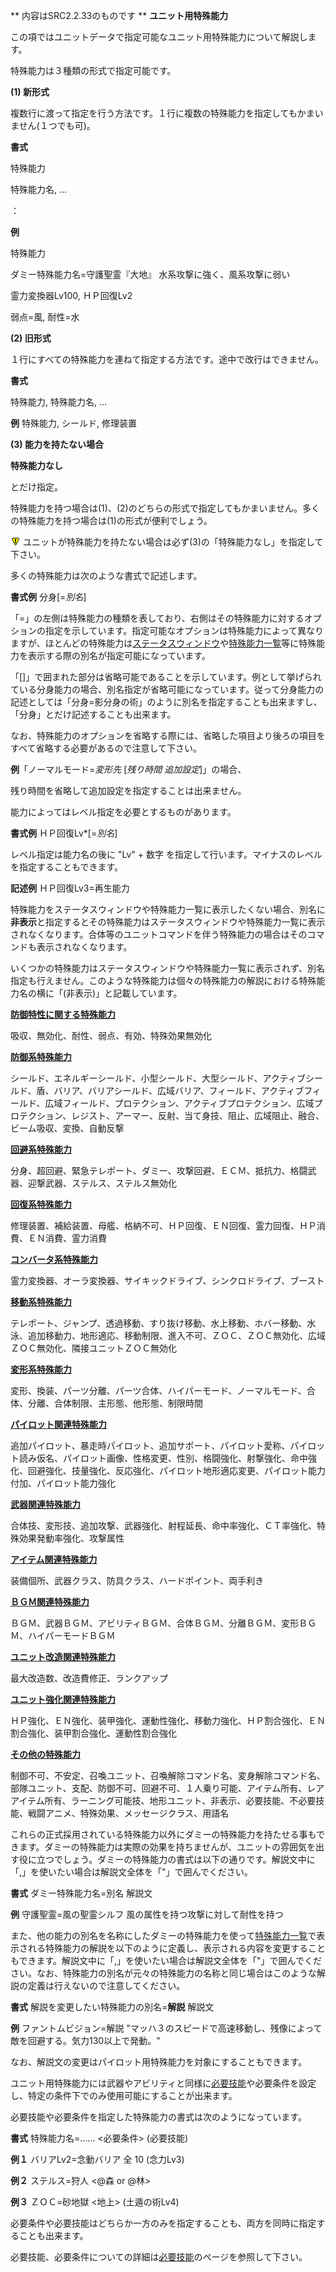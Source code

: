 ** 内容はSRC2.2.33のものです **
**ユニット用特殊能力**

この項ではユニットデータで指定可能なユニット用特殊能力について解説します。

特殊能力は３種類の形式で指定可能です。

**(1) 新形式**

複数行に渡って指定を行う方法です。１行に複数の特殊能力を指定してもかまいません(１つでも可)。

**書式**

特殊能力

特殊能力名, …

：

**例**

特殊能力

ダミー特殊能力名=守護聖霊『大地』 水系攻撃に強く、風系攻撃に弱い

霊力変換器Lv100, ＨＰ回復Lv2

弱点=風, 耐性=水

**(2) 旧形式**

１行にすべての特殊能力を連ねて指定する方法です。途中で改行はできません。

**書式**

特殊能力, 特殊能力名, …

**例** 特殊能力, シールド, 修理装置

**(3) 能力を持たない場合**

**特殊能力なし**

とだけ指定。

特殊能力を持つ場合は(1)、(2)のどちらの形式で指定してもかまいません。多くの特殊能力を持つ場合は(1)の形式が便利でしょう。

![](../images/bm0.gif) ユニットが特殊能力を持たない場合は必ず(3)の「特殊能力なし」を指定して下さい。

多くの特殊能力は次のような書式で記述します。

**書式例** 分身[=*別名*]

「=」の左側は特殊能力の種類を表しており、右側はその特殊能力に対するオプションの指定を示しています。指定可能なオプションは特殊能力によって異なりますが、ほとんどの特殊能力は[ステータスウィンドウ](ステータスウインドウ.md)や[特殊能力一覧](特殊能力一覧.md)等に特殊能力を表示する際の別名が指定可能になっています。

「[]」で囲まれた部分は省略可能であることを示しています。例として挙げられている分身能力の場合、別名指定が省略可能になっています。従って分身能力の記述としては「分身=影分身の術」のように別名を指定することも出来ますし、「分身」とだけ記述することも出来ます。

なお、特殊能力のオプションを省略する際には、省略した項目より後ろの項目をすべて省略する必要があるので注意して下さい。

**例**「ノーマルモード=*変形先* [*残り時間 追加設定*]」の場合、

残り時間を省略して追加設定を指定することは出来ません。

能力によってはレベル指定を必要とするものがあります。

**書式例** ＨＰ回復Lv\*[=*別名*]

レベル指定は能力名の後に "Lv" + 数字 を指定して行います。マイナスのレベルを指定することもできます。

**記述例** ＨＰ回復Lv3=再生能力

特殊能力をステータスウィンドウや特殊能力一覧に表示したくない場合、別名に**非表示**と指定するとその特殊能力はステータスウィンドウや特殊能力一覧に表示されなくなります。合体等のユニットコマンドを伴う特殊能力の場合はそのコマンドも表示されなくなります。

いくつかの特殊能力はステータスウィンドウや特殊能力一覧に表示されず、別名指定も行えません。このような特殊能力は個々の特殊能力の解説における特殊能力名の横に「(非表示)」と記載しています。

[**防御特性に関する特殊能力**](防御特性に関する特殊能力.md)

吸収、無効化、耐性、弱点、有効、特殊効果無効化

[**防御系特殊能力**](防御系特殊能力.md)

シールド、エネルギーシールド、小型シールド、大型シールド、アクティブシールド、盾、バリア、バリアシールド、広域バリア、フィールド、アクティブフィールド、広域フィールド、プロテクション、アクティブプロテクション、広域プロテクション、レジスト、アーマー、反射、当て身技、阻止、広域阻止、融合、ビーム吸収、変換、自動反撃

[**回避系特殊能力**](回避系特殊能力.md)

分身、超回避、緊急テレポート、ダミー、攻撃回避、ＥＣＭ、抵抗力、格闘武器、迎撃武器、ステルス、ステルス無効化

[**回復系特殊能力**](回復系特殊能力.md)

修理装置、補給装置、母艦、格納不可、ＨＰ回復、ＥＮ回復、霊力回復、ＨＰ消費、ＥＮ消費、霊力消費

[**コンバータ系特殊能力**](コンバータ系特殊能力.md)

霊力変換器、オーラ変換器、サイキックドライブ、シンクロドライブ、ブースト

[**移動系特殊能力**](移動系特殊能力.md)

テレポート、ジャンプ、透過移動、すり抜け移動、水上移動、ホバー移動、水泳、追加移動力、地形適応、移動制限、進入不可、ＺＯＣ、ＺＯＣ無効化、広域ＺＯＣ無効化、隣接ユニットＺＯＣ無効化

[**変形系特殊能力**](変形系特殊能力.md)

変形、換装、パーツ分離、パーツ合体、ハイパーモード、ノーマルモード、合体、分離、合体制限、主形態、他形態、制限時間

[**パイロット関連特殊能力**](パイロット関連特殊能力.md)

追加パイロット、暴走時パイロット、追加サポート、パイロット愛称、パイロット読み仮名、パイロット画像、性格変更、性別、格闘強化、射撃強化、命中強化、回避強化、技量強化、反応強化、パイロット地形適応変更、パイロット能力付加、パイロット能力強化

[**武器関連特殊能力**](武器関連特殊能力.md)

合体技、変形技、追加攻撃、武器強化、射程延長、命中率強化、ＣＴ率強化、特殊効果発動率強化、攻撃属性

[**アイテム関連特殊能力**](アイテム関連特殊能力.md)

装備個所、武器クラス、防具クラス、ハードポイント、両手利き

[**ＢＧＭ関連特殊能力**](ＢＧＭ関連特殊能力.md)

ＢＧＭ、武器ＢＧＭ、アビリティＢＧＭ、合体ＢＧＭ、分離ＢＧＭ、変形ＢＧＭ、ハイパーモードＢＧＭ

[**ユニット改造関連特殊能力**](ユニット改造関連特殊能力.md)

最大改造数、改造費修正、ランクアップ

[**ユニット強化関連特殊能力**](ユニット強化関連特殊能力.md)

ＨＰ強化、ＥＮ強化、装甲強化、運動性強化、移動力強化、ＨＰ割合強化、ＥＮ割合強化、装甲割合強化、運動性割合強化

[**その他の特殊能力**](その他の特殊能力.md)

制御不可、不安定、召喚ユニット、召喚解除コマンド名、変身解除コマンド名、部隊ユニット、支配、防御不可、回避不可、１人乗り可能、アイテム所有、レアアイテム所有、ラーニング可能技、地形ユニット、非表示、必要技能、不必要技能、戦闘アニメ、特殊効果、メッセージクラス、用語名

これらの正式採用されている特殊能力以外にダミーの特殊能力を持たせる事もできます。ダミーの特殊能力は実際の効果を持ちませんが、ユニットの雰囲気を出す役に立つでしょう。ダミーの特殊能力の書式は以下の通りです。解説文中に「,」を使いたい場合は解説文全体を「"」で囲んでください。

**書式** ダミー特殊能力名=別名 解説文

**例** 守護聖霊=風の聖霊シルフ 風の属性を持つ攻撃に対して耐性を持つ

また、他の能力の別名を名称にしたダミーの特殊能力を使って[特殊能力一覧](特殊能力一覧.md)で表示される特殊能力の解説を以下のように定義し、表示される内容を変更することもできます。解説文中に「,」を使いたい場合は解説文全体を「"」で囲んでください。なお、特殊能力の別名が元々の特殊能力の名称と同じ場合はこのような解説の定義は行えないので注意してください。

**書式** 解説を変更したい特殊能力の別名=**解説** 解説文

**例** ファントムビジョン=解説 "マッハ３のスピードで高速移動し、残像によって敵を回避する。気力130以上で発動。"

なお、解説文の変更はパイロット用特殊能力を対象にすることもできます。

ユニット用特殊能力には武器やアビリティと同様に[必要技能](必要技能.md)や必要条件を設定し、特定の条件下でのみ使用可能にすることが出来ます。

必要技能や必要条件を指定した特殊能力の書式は次のようになっています。

**書式** 特殊能力名=…… &lt;必要条件&gt; (必要技能)

**例１** バリアLv2=念動バリア 全 10 (念力Lv3)

**例２** ステルス=狩人 &lt;@森 or @林&gt;

**例３** ＺＯＣ=砂地獄 &lt;地上&gt; (土遁の術Lv4)

必要条件や必要技能はどちらか一方のみを指定することも、両方を同時に指定することも出来ます。

必要技能、必要条件についての詳細は[必要技能](必要技能.md)のページを参照して下さい。
